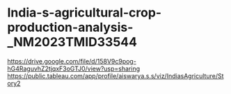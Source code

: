  # India-s-agricultural-crop-production-analysis-_NM2023TMID33544
 https://drive.google.com/file/d/158V9c9pog-hG4RaguvhZ2tjqxF3oGTJ0/view?usp=sharing
 https://public.tableau.com/app/profile/aiswarya.s.s/viz/IndiasAgriculture/Story2
